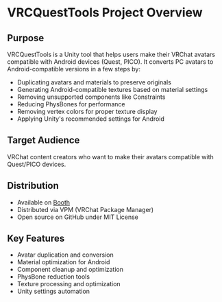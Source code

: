 # VRCQuestTools Project Overview

## Purpose
VRCQuestTools is a Unity tool that helps users make their VRChat avatars compatible with Android devices (Quest, PICO). It converts PC avatars to Android-compatible versions in a few steps by:

- Duplicating avatars and materials to preserve originals
- Generating Android-compatible textures based on material settings
- Removing unsupported components like Constraints
- Reducing PhysBones for performance
- Removing vertex colors for proper texture display
- Applying Unity's recommended settings for Android

## Target Audience
VRChat content creators who want to make their avatars compatible with Quest/PICO devices.

## Distribution
- Available on [Booth](https://kurotu.booth.pm/items/2436054) 
- Distributed via VPM (VRChat Package Manager)
- Open source on GitHub under MIT License

## Key Features
- Avatar duplication and conversion
- Material optimization for Android
- Component cleanup and optimization
- PhysBone reduction tools
- Texture processing and optimization
- Unity settings automation